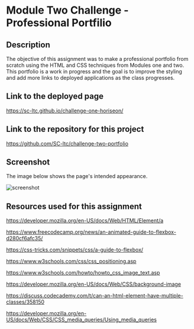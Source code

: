 # Module Two Challenge - Professional Portfilio

## Description

The objective of this assignment was to make a professional portfolio from scratch using the HTML and CSS techniques from Modules one and two. This portfolio is a work in progress and the goal is to improve the styling and add more links to deployed applications as the class progresses.

## Link to the deployed page

https://sc-ltc.github.io/challenge-one-horiseon/

## Link to the repository for this project

https://github.com/SC-ltc/challenge-two-portfolio

## Screenshot

The image below shows the page's intended appearance.

![screenshot](assets/images/SCportfolioscreenshot.png)


## Resources used for this assignment

https://developer.mozilla.org/en-US/docs/Web/HTML/Element/a

https://www.freecodecamp.org/news/an-animated-guide-to-flexbox-d280cf6afc35/

https://css-tricks.com/snippets/css/a-guide-to-flexbox/

https://www.w3schools.com/css/css_positioning.asp

https://www.w3schools.com/howto/howto_css_image_text.asp

https://developer.mozilla.org/en-US/docs/Web/CSS/background-image

https://discuss.codecademy.com/t/can-an-html-element-have-multiple-classes/358150

https://developer.mozilla.org/en-US/docs/Web/CSS/CSS_media_queries/Using_media_queries